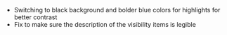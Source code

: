 - Switching to black background and bolder blue colors for highlights for better contrast
- Fix to make sure the description of the visibility items is legible 